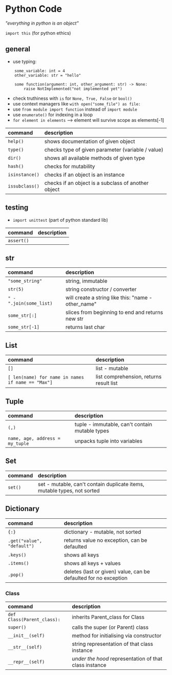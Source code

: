 # Python Code
*"everything in python is an object"*

` import this ` (for python ethics)

## general
- use typing:
```
    some_variable: int = 4
    other_variable: str = "hello"

    some function(argument: int, other_argument: str) -> None:
        raise NotImplemented("not implemented yet")
```
- check truthiness with ` is ` for ` None, True, False ` or ` bool() `
- use context managers like ` with open("some_file") as file: `
- use ` from module import function ` instead of ` import module `
- use ` enumerate() ` for indexing in a loop
- ` for element in elements ` --> element will survive scope as elements[-1]

| command | description |
| :-------------- | :----------- |
| ` help() ` | shows documentation of given object
| ` type() ` | checks type of given parameter (variable / value)
| ` dir() ` | shows all available methods of given type
| ` hash() ` | checks for mutability
| ` isinstance() ` | checks if an object is an instance
| ` issubclass() ` | checks if an object is a subclass of another object

## testing
- ` import unittest ` (part of python standard lib)

| command | description |
| :-------------- | :----------- |
| ` assert() ` | |

## str
| command | description |
| :-------------- | :----------- |
| ` "some_string" ` | string, immutable
| ` str(5) ` | string constructor / converter
| ` " - ".join(some_list) ` | will create a string like this: "name - other_name"
| ` some_str[:] ` | slices from beginning to end and returns new str
| ` some_str[-1] ` | returns last char

## List
| command | description |
| :-------------- | :----------- |
| ` [] ` | list - mutable
| ` [ len(name) for name in names if name == "Max"] ` | list comprehension, returns result list

## Tuple
| command | description |
| :-------------- | :----------- |
| ` (,) ` | tuple - immutable, can't contain mutable types
| ` name, age, address = my_tuple ` | unpacks tuple into variables

## Set
| command | description |
| :-------------- | :----------- |
| ` set() ` | set - mutable, can't contain duplicate items, mutable types, not sorted

## Dictionary
| command | description |
| :-------------- | :----------- |
| ` {:} ` | dictionary - mutable, not sorted
| ` .get("value", "default") ` | returns value no exception, can be defaulted
| ` .keys() ` | shows all keys
| ` .items() ` | shows all keys + values
| ` .pop() ` | deletes (last or given) value, can be defaulted for no exception

### Class
| command | description |
| :-------------- | :----------- |
| ` def Class(Parent_class): `| inherits Parent_class for Class
| ` super() ` | calls the super (or Parent) class
| ` __init__(self) ` | method for initialising via constructor
| ` __str__(self) ` | string representation of that class instance
| ` __repr__(self) ` | *under the hood* representation of that class instance
